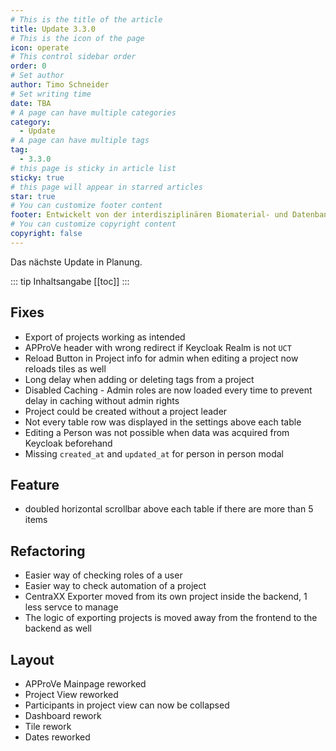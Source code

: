 ```yaml
---
# This is the title of the article
title: Update 3.3.0
# This is the icon of the page
icon: operate
# This control sidebar order
order: 0
# Set author
author: Timo Schneider
# Set writing time
date: TBA
# A page can have multiple categories
category:
  - Update
# A page can have multiple tags
tag:
  - 3.3.0
# this page is sticky in article list
sticky: true
# this page will appear in starred articles
star: true
# You can customize footer content
footer: Entwickelt von der interdisziplinären Biomaterial- und Datenbank Frankfurt (iBDF)
# You can customize copyright content
copyright: false
---
```


Das nächste Update in Planung.

<!-- more -->
::: tip Inhaltsangabe
[[toc]]
:::

## Fixes
- Export of projects working as intended
- APProVe header with wrong redirect if Keycloak Realm is not ``UCT``
- Reload Button in Project info for admin when editing a project now reloads tiles as well
- Long delay when adding or deleting tags from a project
- Disabled Caching - Admin roles are now loaded every time to prevent delay in caching without admin rights
- Project could be created without a project leader
- Not every table row was displayed in the settings above each table
- Editing a Person was not possible when data was acquired from Keycloak beforehand
- Missing ``created_at`` and ``updated_at`` for person in person modal

## Feature
- doubled horizontal scrollbar above each table if there are more than 5 items

## Refactoring
- Easier way of checking roles of a user 
- Easier way to check automation of a project
- CentraXX Exporter moved from its own project inside the backend, 1 less servce to manage
- The logic of exporting projects is moved away from the frontend to the backend as well

## Layout
- APProVe Mainpage reworked
- Project View reworked
- Participants in project view can now be collapsed
- Dashboard rework
- Tile rework
- Dates reworked
